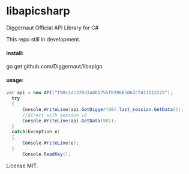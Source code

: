 # libapicsharp

Diggernaut Official API Library for C#

This repo still in development.

#### install:

go get github.com/Diggernaut/libapigo

#### usage:
```c#
var api = new API("f98c1dc37033a8b1755f839685062cf411112222");
  try
  {
      Console.WriteLine(api.GetDigger(98).last_session.GetData());
      //direct with session id
      Console.WriteLine(api.GetData(98));
  }
  catch(Exception e)
  {
      Console.WriteLine(e);
  }
      Console.ReadKey();
```
License MIT.
